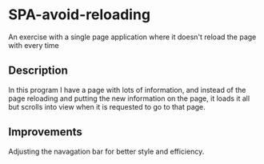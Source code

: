 # SPA-avoid-reloading
An exercise with a single page application where it doesn't reload the page with every time

## Description
In this program I have a page with lots of information, and instead of the page reloading and putting the new information on the page, it loads it all but scrolls into view when it is requested to go to that page.

## Improvements
Adjusting the navagation bar for better style and efficiency.